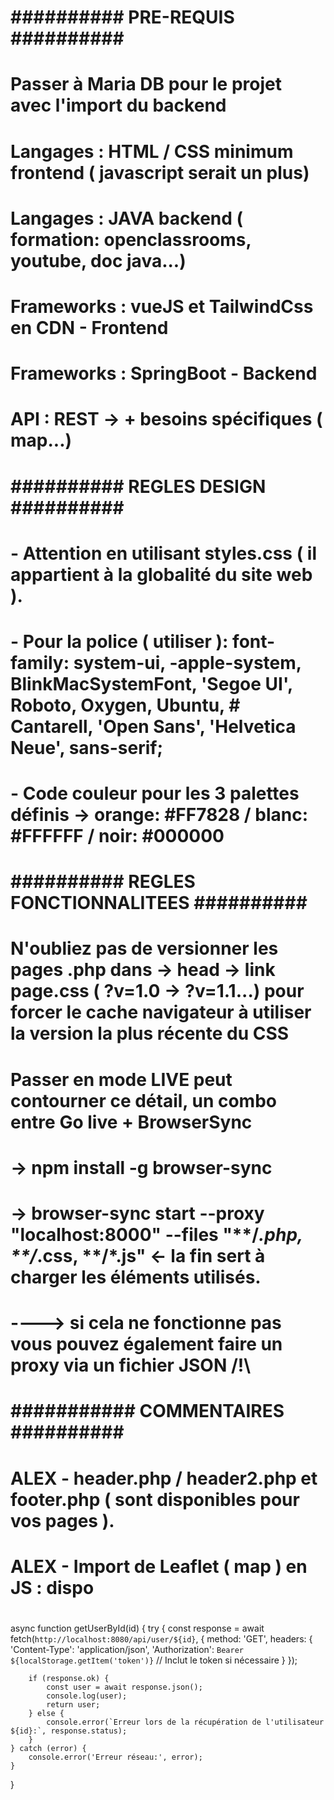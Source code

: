 # ########## PRE-REQUIS ########## #
#
# Passer à Maria DB pour le projet avec l'import du backend
# Langages : HTML / CSS minimum frontend ( javascript serait un plus)
# Langages : JAVA backend ( formation: openclassrooms, youtube, doc java...)
# Frameworks : vueJS et TailwindCss en CDN - Frontend
# Frameworks : SpringBoot - Backend
# API : REST -> + besoins spécifiques ( map...)
#
#
#
#
#
#
# ########## REGLES DESIGN ########## #
#
#
#
#
#
# - Attention en utilisant styles.css ( il appartient à la globalité du site web ).
# - Pour la police ( utiliser ):  font-family: system-ui, -apple-system, BlinkMacSystemFont, 'Segoe UI', Roboto, Oxygen, Ubuntu, # Cantarell, 'Open Sans', 'Helvetica Neue', sans-serif;
# - Code couleur pour les 3 palettes définis -> orange: #FF7828 / blanc: #FFFFFF / noir: #000000
# 
#
#
#
#
#
# ########## REGLES FONCTIONNALITEES ########## #
#
# N'oubliez pas de versionner les pages .php dans -> head -> link page.css ( ?v=1.0 -> ?v=1.1...) pour forcer le cache navigateur à utiliser la version la plus récente du CSS
# Passer en mode LIVE peut contourner ce détail, un combo entre Go live + BrowserSync
# -> npm install -g browser-sync
# -> browser-sync start --proxy "localhost:8000" --files "**/*.php, **/*.css, **/*.js" <- la fin sert à charger les éléments utilisés.
# ----> si cela ne fonctionne pas vous pouvez également faire un proxy via un fichier JSON /!\
#
#
#
#
#
#
#
# ########### COMMENTAIRES ########## #
#
#
# ALEX - header.php / header2.php et footer.php ( sont disponibles pour vos pages ).
# ALEX - Import de Leaflet ( map ) en JS : dispo
# 
#
#
#
async function getUserById(id) {
    try {
        const response = await fetch(`http://localhost:8080/api/user/${id}`, {
            method: 'GET',
            headers: {
                'Content-Type': 'application/json',
                'Authorization': `Bearer ${localStorage.getItem('token')}` // Inclut le token si nécessaire
            }
        });

        if (response.ok) {
            const user = await response.json();
            console.log(user);
            return user;
        } else {
            console.error(`Erreur lors de la récupération de l'utilisateur ${id}:`, response.status);
        }
    } catch (error) {
        console.error('Erreur réseau:', error);
    }
}